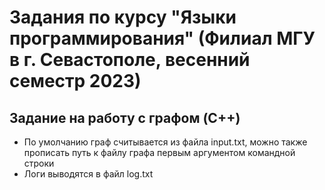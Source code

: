 # Задания по курсу "Языки программирования" (Филиал МГУ в г. Севастополе, весенний семестр 2023)

## Задание на работу с графом (C++)

* По умолчанию граф считывается из файла input.txt, можно также прописать путь к файлу графа первым аргументом командной строки
* Логи выводятся в файл log.txt